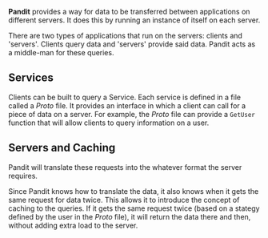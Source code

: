 **Pandit** provides a way for data to be transferred between applications on different servers.
It does this by running an instance of itself on each server.

There are two types of applications that run on the servers: clients and 'servers'.
Clients query data and 'servers' provide said data.
Pandit acts as a middle-man for these queries.

## Services

Clients can be built to query a Service.
Each service is defined in a file called a _Proto_ file.
It provides an interface in which a client can call for a piece of data on a server.
For example, the _Proto_ file can provide a `GetUser` function that will allow clients
to query information on a user.

## Servers and Caching

Pandit will translate these requests into the whatever format the server requires.

Since Pandit knows how to translate the data, it also knows when it gets the same request for data twice.
This allows it to introduce the concept of caching to the queries. If it gets the same request twice (based on a stategy defined by the user in the _Proto_ file), it will return the data there and then, without adding extra load to the server.
